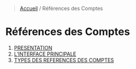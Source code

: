 > [Accueil](../index.md) / Références des Comptes

# Références des Comptes

1. [PRESENTATION](./presentation)
2. [L’INTERFACE PRINCIPALE](./interface_principale)
3. [TYPES DES REFERENCES DES COMPTES](./type_reference_comptes)
